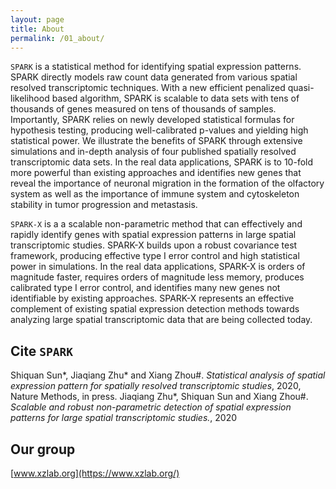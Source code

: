 ```yaml
---
layout: page
title: About
permalink: /01_about/
---
```

`SPARK` is a statistical method for identifying spatial expression patterns. SPARK directly models raw count data generated from various spatial resolved transcriptomic techniques. With a new efficient penalized quasi-likelihood based algorithm, SPARK is scalable to data sets with tens of thousands of genes measured on tens of thousands of samples. Importantly, SPARK relies on newly developed statistical formulas for hypothesis testing, producing well-calibrated p-values and yielding high statistical power. We illustrate the benefits of SPARK through extensive simulations and in-depth analysis of four published spatially resolved transcriptomic data sets. In the real data applications, SPARK is to 10-fold more powerful than existing approaches and identifies new genes that reveal the importance of neuronal migration in the formation of the olfactory system as well as the importance of immune system and cytoskeleton stability in tumor progression and metastasis.

`SPARK-X` is a a scalable non-parametric method that can effectively and rapidly identify genes with spatial expression patterns in large spatial transcriptomic studies. SPARK-X builds upon a robust covariance test framework, producing effective type I error control and high statistical power in simulations. In the real data applications, SPARK-X is orders of magnitude faster, requires orders of magnitude less memory, produces calibrated type I error control, and identifies many new genes not identifiable by existing approaches. SPARK-X represents an effective complement of existing spatial expression detection methods towards analyzing large spatial transcriptomic data that are being collected today. 

Cite `SPARK`
-------------------
Shiquan Sun\*, Jiaqiang Zhu\* and Xiang Zhou\#. *Statistical analysis of spatial expression pattern for spatially resolved transcriptomic studies*, 2020, Nature Methods, in press. 
Jiaqiang Zhu\*, Shiquan Sun and Xiang Zhou\#. *Scalable and robust non-parametric detection of spatial expression patterns for large spatial transcriptomic studies.*, 2020

Our group
-------------------
[www.xzlab.org](https://www.xzlab.org/)
